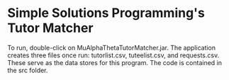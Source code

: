 # Simple Solutions Programming's Tutor Matcher
To run, double-click on MuAlphaThetaTutorMatcher.jar. The application creates three files once run: tutorlist.csv, tuteelist.csv, and requests.csv. These serve as the data stores for this program.
The code is contained in the src folder.
